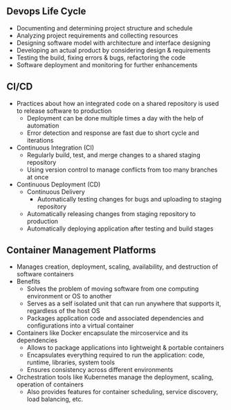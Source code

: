 ## Devops Life Cycle
- Documenting and determining project structure and schedule
- Analyzing project requirements and collecting resources
- Designing software model with architecture and interface designing
- Developing an actual product by considering design & requirements
- Testing the build, fixing errors & bugs, refactoring the code
- Software deployment and monitoring for further enhancements

## CI/CD
- Practices about how an integrated code on a shared repository is used to release software to production
  - Deployment can be done multiple times a day with the help of automation
  - Error detection and response are fast due to short cycle and iterations
- Continuous Integration (CI)
  - Regularly build, test, and merge changes to a shared staging repository
  - Using version control to manage conflicts from too many branches at once
- Continuous Deployment (CD)
  - Continuous Delivery
    - Automatically testing changes for bugs and uploading to staging repository
  - Automatically releasing changes from staging repository to production
  - Automatically deploying application after testing and build stages

## Container Management Platforms
- Manages creation, deployment, scaling, availability, and destruction of software containers
- Benefits
  - Solves the problem of moving software from one computing environment or OS to another
  - Serves as a self isolated unit that can run anywhere that supports it, regardless of the host OS
  - Packages application code and associated dependencies and configurations into a virtual container
- Containers like Docker encapsulate the mircoservice and its dependencies
  - Allows to package applications into lightweight & portable containers
  - Encapsulates everything required to run the application: code, runtime, libraries, system tools
  - Ensures consistency across different environments
- Orchestration tools like Kubernetes manage the deployment, scaling, operation of containers
  - Also provides features for container scheduling, service discovery, load balancing, etc.

